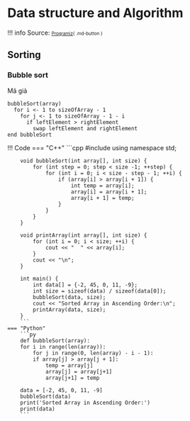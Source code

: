 # Data structure and Algorithm
!!! info
    Source: <font size="1">[Programiz](https://www.programiz.com/dsa){ .md-button }</font>

## Sorting
### Bubble sort

Mã giả

```
bubbleSort(array)
  for i <- 1 to sizeOfArray - 1
    for j <- 1 to sizeOfArray - 1 - i
      if leftElement > rightElement
        swap leftElement and rightElement
end bubbleSort
```

!!! Code
    === "C++"
        ```cpp
        #include <iostream>
        using namespace std;

        void bubbleSort(int array[], int size) {
            for (int step = 0; step < size -1; ++step) {
                for (int i = 0; i < size - step - 1; ++i) {
                    if (array[i] > array[i + 1]) {
                        int temp = array[i];
                        array[i] = array[i + 1];
                        array[i + 1] = temp;
                    }
                }
            }
        }

        void printArray(int array[], int size) {
            for (int i = 0; i < size; ++i) {
                cout << "  " << array[i];
            }
            cout << "\n";
        }

        int main() {
            int data[] = {-2, 45, 0, 11, -9};
            int size = sizeof(data) / sizeof(data[0]);
            bubbleSort(data, size);
            cout << "Sorted Array in Ascending Order:\n";  
            printArray(data, size);
        }
        ```
    === "Python"
        ```py
        def bubbleSort(array):
        for i in range(len(array)):
            for j in range(0, len(array) - i - 1):
            if array[j] > array[j + 1]:
                temp = array[j]
                array[j] = array[j+1]
                array[j+1] = temp

        data = [-2, 45, 0, 11, -9]
        bubbleSort(data)
        print('Sorted Array in Ascending Order:')
        print(data)
        ```